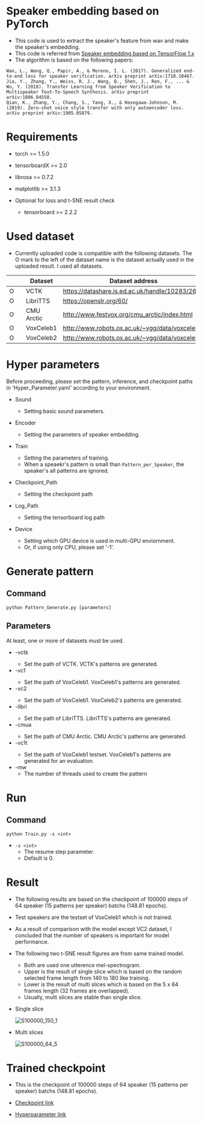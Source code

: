 # Speaker embedding based on PyTorch

* This code is used to extract the speaker's feature from wav and make the speaker's embedding.
* This code is referred from [Speaker embedding based on TensorFlow 1.x](https://github.com/CODEJIN/speaker_embedding)
* The algorithm is based on the following papers:

```
Wan, L., Wang, Q., Papir, A., & Moreno, I. L. (2017). Generalized end-to-end loss for speaker verification. arXiv preprint arXiv:1710.10467.
Jia, Y., Zhang, Y., Weiss, R. J., Wang, Q., Shen, J., Ren, F., ... & Wu, Y. (2018). Transfer Learning from Speaker Verification to Multispeaker Text-To-Speech Synthesis. arXiv preprint arXiv:1806.04558.
Qian, K., Zhang, Y., Chang, S., Yang, X., & Hasegawa-Johnson, M. (2019). Zero-shot voice style transfer with only autoencoder loss. arXiv preprint arXiv:1905.05879.
```

# Requirements

* torch >= 1.5.0
* tensorboardX >= 2.0
* librosa >= 0.7.2
* matplotlib >= 3.1.3

* Optional for loss and t-SNE result check
    * tensorboard >= 2.2.2

# Used dataset

* Currently uploaded code is compatible with the following datasets. The O mark to the left of the dataset name is the dataset actually used in the uploaded result. I used all datasets.

|        | | Dataset   | Dataset address                                 |
|--------|-|-----------|-------------------------------------------------|
| O      | | VCTK      | https://datashare.is.ed.ac.uk/handle/10283/2651 |
| O      | | LibriTTS  | https://openslr.org/60/                         |
| O      | | CMU Arctic| http://www.festvox.org/cmu_arctic/index.html    |
| O      | | VoxCeleb1 | http://www.robots.ox.ac.uk/~vgg/data/voxceleb/  |
| O      | | VoxCeleb2 | http://www.robots.ox.ac.uk/~vgg/data/voxceleb/  |

# Hyper parameters
Before proceeding, please set the pattern, inference, and checkpoint paths in 'Hyper_Parameter.yaml' according to your environment.

* Sound
    * Setting basic sound parameters.

* Encoder
    * Setting the parameters of speaker embedding.

* Train
    * Setting the parameters of training.
    * When a speaekr's pattern is small than `Pattern_per_Speaker`, the speaker's all patterns are ignored.

* Checkpoint_Path
    * Setting the checkpoint path

* Log_Path
    * Setting the tensorboard log path

* Device
    * Setting which GPU device is used in multi-GPU enviornment.
    * Or, if using only CPU, please set '-1'.

# Generate pattern

## Command
```
python Pattern_Generate.py [parameters]
```

## Parameters

At least, one or more of datasets must be used.

* -vctk <path>
    * Set the path of VCTK. VCTK's patterns are generated.
* -vc1 <path>
    * Set the path of VoxCeleb1. VoxCeleb1's patterns are generated.
* -vc2 <path>
    * Set the path of VoxCeleb1. VoxCeleb2's patterns are generated.
* -libri <path>
    * Set the path of LibriTTS. LibriTTS's patterns are generated.
* -cmua <path>
    * Set the path of CMU Arctic. CMU Arctic's patterns are generated.
* -vc1t <path>
    * Set the path of VoxCeleb1 testset. VoxCeleb1's patterns are generated for an evaluation.
* -mw
    * The number of threads used to create the pattern

# Run

## Command
```
python Train.py -s <int>
```

* `-s <int>`
    * The resume step parameter.
    * Default is 0.

# Result
* The following results are based on the checkpoint of 100000 steps of 64 speaker (15 patterns per speaker) batchs (148.81 epochs).
* Test speakers are the testset of VoxCeleb1 which is not trained.
* As a result of comparison with the model except VC2 dataset, I concluded that the number of speakers is important for model performance.
* The following two t-SNE result figures are from same trained model.
    * Both are used one utterence mel-spectrogram.
    * Upper is the result of single slice which is based on the random selected frame length from 140 to 180 like training.
    * Lower is the result of multi slices which is based on the 5 x 64 frames length (32 frames are overlapped).
    * Usually, multi slices are stable than single slice.
        
* Single slice

    ![S100000_150_1](./Example_Results/Figures/S100000_150_1.png)

* Multi slices

    ![S100000_64_5](./Example_Results/Figures/S100000_64_5.png)

# Trained checkpoint

* This is the checkpoint of 100000 steps of 64 speaker (15 patterns per speaker) batchs (148.81 epochs).

* [Checkpoint link](./Example_Results/Checkpoint/S_100000.pkl)
* [Hyperparameter link](./Example_Results/Checkpoint/Hyper_Parameter.yaml)

